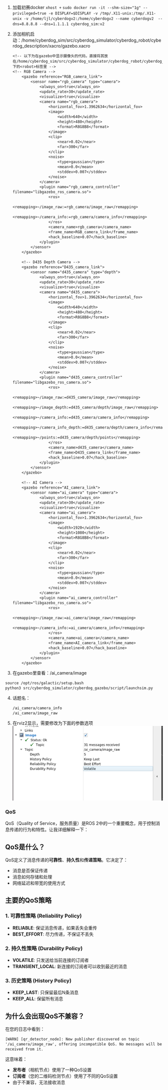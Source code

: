 1. 加载初赛docker 
    `xhost +`
    `sudo docker run -it --shm-size="1g" --privileged=true -e DISPLAY=$DISPLAY -v /tmp/.X11-unix:/tmp/.X11-unix -v /home/ljl/cyberdogv2:/home/cyberdogv2 --name cyberdogv2  --dns=8.8.8.8 --dns=1.1.1.1 cyberdog_sim:v2`
2. 添加相机启动：/home/cyberdog_sim/src/cyberdog_simulator/cyberdog_robot/cyberdog_description/xacro/gazebo.xacro
    ```
    <!-- 以下为在gazebo中显示摄像头的代码，直接将其放在/home/cyberdog_sim/src/cyberdog_simulator/cyberdog_robot/cyberdog_description/xacro/gazebo.xacro下的<robot>标签里 -->
    <!-- RGB Camera -->
        <gazebo reference="RGB_camera_link">
            <sensor name="rgb_camera" type="camera">
                <always_on>true</always_on>
                <update_rate>30</update_rate>
                <visualize>true</visualize>
                <camera name="rgb_camera">
                    <horizontal_fov>1.3962634</horizontal_fov>
                    <image>
                        <width>640</width>
                        <height>480</height>
                        <format>R8G8B8</format>
                    </image>
                    <clip>
                        <near>0.02</near>
                        <far>300</far>
                    </clip>
                    <noise>
                        <type>gaussian</type>
                        <mean>0.0</mean>
                        <stddev>0.007</stddev>
                    </noise>
                </camera>
                <plugin name="rgb_camera_controller" filename="libgazebo_ros_camera.so">
                    <ros>
                        <remapping>~/image_raw:=rgb_camera/image_raw</remapping>
                        <remapping>~/camera_info:=rgb_camera/camera_info</remapping>
                    </ros>
                    <camera_name>rgb_camera</camera_name>
                    <frame_name>RGB_camera_link</frame_name>
                    <hack_baseline>0.07</hack_baseline>
                </plugin>
            </sensor>
        </gazebo>

        <!-- D435 Depth Camera -->
        <gazebo reference="D435_camera_link">
            <sensor name="d435_camera" type="depth">
                <always_on>true</always_on>
                <update_rate>30</update_rate>
                <visualize>true</visualize>
                <camera name="d435_camera">
                    <horizontal_fov>1.3962634</horizontal_fov>
                    <image>
                        <width>640</width>
                        <height>480</height>
                        <format>R8G8B8</format>
                    </image>
                    <clip>
                        <near>0.02</near>
                        <far>300</far>
                    </clip>
                    <noise>
                        <type>gaussian</type>
                        <mean>0.0</mean>
                        <stddev>0.007</stddev>
                    </noise>
                </camera>
                <plugin name="d435_camera_controller" filename="libgazebo_ros_camera.so">
                    <ros>
                        <remapping>~/image_raw:=d435_camera/image_raw</remapping>
                        <remapping>~/image_depth:=d435_camera/depth/image_raw</remapping>
                        <remapping>~/camera_info:=d435_camera/camera_info</remapping>
                        <remapping>~/camera_info_depth:=d435_camera/depth/camera_info</remapping>
                        <remapping>~/points:=d435_camera/depth/points</remapping>
                    </ros>
                    <camera_name>d435_camera</camera_name>
                    <frame_name>D435_camera_link</frame_name>
                    <hack_baseline>0.07</hack_baseline>
                </plugin>
            </sensor>
        </gazebo>

        <!-- AI Camera -->
        <gazebo reference="AI_camera_link">
            <sensor name="ai_camera" type="camera">
                <always_on>true</always_on>
                <update_rate>30</update_rate>
                <visualize>true</visualize>
                <camera name="ai_camera">
                    <horizontal_fov>1.3962634</horizontal_fov>
                    <image>
                        <width>1920</width>
                        <height>1080</height>
                        <format>R8G8B8</format>
                    </image>
                    <clip>
                        <near>0.02</near>
                        <far>300</far>
                    </clip>
                    <noise>
                        <type>gaussian</type>
                        <mean>0.0</mean>
                        <stddev>0.007</stddev>
                    </noise>
                </camera>
                <plugin name="ai_camera_controller" filename="libgazebo_ros_camera.so">
                    <ros>
                        <remapping>~/image_raw:=ai_camera/image_raw</remapping>
                        <remapping>~/camera_info:=ai_camera/camera_info</remapping>
                    </ros>
                    <camera_name>ai_camera</camera_name>
                    <frame_name>AI_camera_link</frame_name>
                    <hack_baseline>0.07</hack_baseline>
                </plugin>
            </sensor>
        </gazebo>
    ```

3. 在gazebo里查看：/ai_camera/image
```
source /opt/ros/galactic/setup.bash
python3 src/cyberdog_simulator/cyberdog_gazebo/script/launchsim.py 
```
4. 话题名：
    ```
    /ai_camera/camera_info
    /ai_camera/image_raw
    ```
5. 在rviz2显示，需要修改为下面的参数选项
![alt text](image.png)

### QoS
QoS（Quality of Service，服务质量）是ROS 2中的一个重要概念，用于控制消息传递的行为和特性。让我详细解释一下：

## QoS是什么？

QoS定义了消息传递的**可靠性**、**持久性**和**传递策略**。它决定了：
- 消息是否保证传递
- 消息如何存储和处理
- 网络延迟和带宽的使用方式

## 主要的QoS策略

### 1. **可靠性策略 (Reliability Policy)**
- **RELIABLE**: 保证消息传递，如果丢失会重传
- **BEST_EFFORT**: 尽力传递，不保证不丢失

### 2. **持久性策略 (Durability Policy)**
- **VOLATILE**: 只发送给当前连接的订阅者
- **TRANSIENT_LOCAL**: 新连接的订阅者可以收到最近的消息

### 3. **历史策略 (History Policy)**
- **KEEP_LAST**: 只保留最后N条消息
- **KEEP_ALL**: 保留所有消息

## 为什么会出现QoS不兼容？

在您的日志中看到：
```
[WARN] [qr_detector_node]: New publisher discovered on topic '/ai_camera/image_raw', offering incompatible QoS. No messages will be received from it.
```

这意味着：
- **发布者**（相机节点）使用了一种QoS设置
- **订阅者**（您的二维码检测节点）使用了不同的QoS设置
- 由于不兼容，无法接收消息


